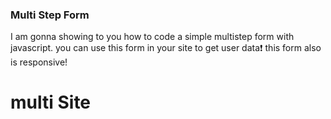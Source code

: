 
### Multi Step Form
I am gonna showing to you how to code a simple multistep form with javascript. you can use this form in your site to get user data❗️
this form also is responsive!

# multi Site